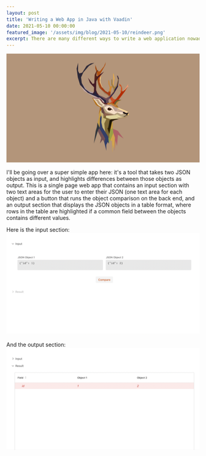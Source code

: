 ```yaml
---
layout: post
title: 'Writing a Web App in Java with Vaadin'
date: 2021-05-10 00:00:00
featured_image: '/assets/img/blog/2021-05-10/reindeer.png'
excerpt: There are many different ways to write a web application nowadays, but JavaScript frameworks like React and Vue reign supreme. Is it possible for a Java developer to write a web app with a limited knowledge of JavaScript? Yes, Vaadin makes it possible for Java developers to write rich web apps pretty much entirely in Java - let's review a simple example of such an app!
---
```


![](/assets/img/blog/2021-05-10/reindeer.png)

I'll be going over a super simple app here: it's a tool that takes two JSON objects as input, and highlights differences between those objects as output. This is a single page web app that contains an input section with two text areas for the user to enter their JSON (one text area for each object) and a button that runs the object comparison on the back end, and an output section that displays the JSON objects in a table format, where rows in the table are highlighted if a common field between the objects contains different values.

Here is the input section:
![](/assets/img/blog/2021-05-10/input-section.png)

And the output section:
![](/assets/img/blog/2021-05-10/output-section.png)